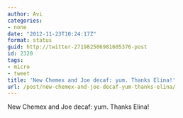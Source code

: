 ```yaml
---
author: Avi
categories:
- none
date: "2012-11-23T10:24:17Z"
format: status
guid: http://twitter-271982506981605376-post
id: 2320
tags:
- micro
- tweet
title: 'New Chemex and Joe decaf: yum. Thanks Elina!'
url: /post/new-chemex-and-joe-decaf-yum-thanks-elina/
---
```

New Chemex and Joe decaf: yum. Thanks Elina!